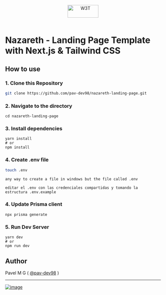 <p align="center">
 <a href="https://web3templates.com/?ref=nextly_github_logo">
 <img src="https://user-images.githubusercontent.com/1884712/132941531-0fdd7acf-47ca-424e-b77f-1fab2e372a37.png" alt="W3T" width="100" height="41"/>
 </a> 
 <br>
 <br>
</p>

# Nazareth - Landing Page Template with Next.js & Tailwind CSS

## How to use

### 1\. Clone this Repository

```bash
git clone https://github.com/pav-dev98/nazareth-landing-page.git
```

### 2\. Navigate to the directory

```
cd nazareth-landing-page
```

### 3\. Install dependencies

```
yarn install
# or
npm install
```
### 4\. Create .env file

```bash
touch .env
```
```or#
any way to create a file in windows but the file called .env
```

```
editar el .env con las credenciales compartidas y tomando la estructura .env.example
```
### 4\. Update Prisma client

```
npx prisma generate
```

### 5\. Run Dev Server

```
yarn dev
# or
npm run dev
```

## Author

Pavel M G ( [@pav-dev98](https://github.com/pav-dev98) )

---

[![image](https://www.datocms-assets.com/31049/1618983297-powered-by-vercel.svg)](https://vercel.com/?utm_source=web3templates&utm_campaign=oss)




